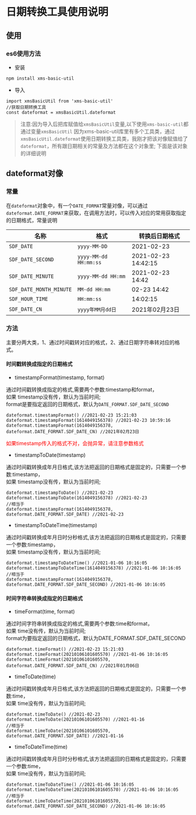 # 日期转换工具使用说明

## 使用
### es6使用方法
- 安装
```
npm install xms-basic-util
```
- 导入
```
import xmsBasicUtil from 'xms-basic-util'
//获取日期转换工具
const dateformat = xmsBasicUtil.dateformat
```
>注意:因为导入后把库赋值给`xmsBasicUtil`变量,以下使用`xms-basic-util`都通过变量`xmsBasicUtil`
>因为xms-basic-util库里有多个工具类，通过`xmsBasicUtil.dateformat`使用日期转换工具类，我刚才把该对像赋值给了`dateformat`，所有跟日期相关的常量及方法都在这个对象里;
>下面是该对象的详细说明

## dateformat对像
### 常量
在`dateformat`对象中，有一个`DATE_FORMAT`常量对像，可以通过`dateformat.DATE_FORMAT`来获取，在调用方法时，可以传入对应的常用获取指定的日期格式，常量说明

| 名称              | 格式                           | 转换后日期格式                  |
| ----------------- | ------------------------------ | ------------------------ |
| `SDF_DATE`         | `yyyy-MM-DD`     | 2021-02-23 |
| `SDF_DATE_SECOND`       | `yyyy-MM-dd HH:mm:ss`                       | 2021-02-23 14:42:15 |
| `SDF_DATE_MINUTE` | `yyyy-MM-dd HH:mm`                   | 2021-02-23 14:42 |
| `SDF_DATE_MONTH_MINUTE`      | `MM-dd HH:mm`                  | 02-23 14:42 |
| `SDF_HOUR_TIME`        | `HH:mm:ss`                 | 14:02:15            |
| `SDF_DATE_CN`        | `yyyy年MM月dd日`           | 2021年02月23日   |
### 方法
主要分两大类，1、通过时间戳转对应的格式，2、通过日期字符串转对应的格式。
#### 时间戳转换成指定的日期格式
- timestampFormat(timestamp, format)

通过时间戳转换成指定的格式,需要两个参数:timestamp和format，<br/>
如果 timestamp没有传，默认为当前时间;<br/> 
format是要指定返回的日期格式，默认为`DATE_FORMAT.SDF_DATE_SECOND`
```
dateformat.timestampFormat() //2021-02-23 15:21:03
dateformat.timestampFormat(1614049156378) //2021-02-23 10:59:16
dateformat.timestampFormat(1614049156378, dateformat.DATE_FORMAT.SDF_DATE_CN) //2021年02月23日
```
<font color=red>如果timestamp传入的格式不对，会抛异常，请注意参数格式</font>

- timestampToDate(timestamp)

通过时间戳转换成年月日格式,该方法把返回的日期格式是固定的，只需要一个参数:timestamp，<br/>
如果 timestamp没有传，默认为当前时间;
```
dateformat.timestampToDate() //2021-02-23
dateformat.timestampToDate(1614049156378) //2021-02-23
//相当于
dateformat.timestampFormat(1614049156378, dateformat.DATE_FORMAT.SDF_DATE) //2021-02-23
```

- timestampToDateTime(timestamp)

通过时间戳转换成年月日时分秒格式,该方法把返回的日期格式是固定的，只需要一个参数:timestamp，<br/>
如果 timestamp没有传，默认为当前时间;
```
dateformat.timestampToDateTime() //2021-01-06 10:16:05
dateformat.timestampToDateTime(1614049156378) //2021-01-06 10:16:05
//相当于
dateformat.timestampFormat(1614049156378, dateformat.DATE_FORMAT.SDF_DATE_SECOND) //2021-01-06 10:16:05
```

#### 时间字符串转换成指定的日期格式
- timeFormat(time, format)

通过时间字符串转换成指定的格式,需要两个参数:time和format，<br/>
如果 time没有传，默认为当前时间;<br/> 
format为要指定返回的日期格式，默认为DATE_FORMAT.SDF_DATE_SECOND
```
dateformat.timeFormat() //2021-02-23 15:21:03
dateformat.timeFormat(20210106101605570) //2021-01-06 10:16:05
dateformat.timeFormat(20210106101605570, dateformat.DATE_FORMAT.SDF_DATE_CN) //2021年01月06日
```

- timeToDate(time)

通过时间戳转换成年月日格式,该方法把返回的日期格式是固定的，只需要一个参数:time，<br/>
如果 time没有传，默认为当前时间;
```
dateformat.timeToDate() //2021-02-23
dateformat.timeToDate(20210106101605570) //2021-01-16
//相当于
dateformat.timeToDate(20210106101605570, dateformat.DATE_FORMAT.SDF_DATE) //2021-01-16
```

- timeToDateTime(time)

通过时间戳转换成年月日时分秒格式,该方法把返回的日期格式是固定的，只需要一个参数:time，<br/>
如果 time没有传，默认为当前时间;
```
dateformat.timeToDateTime() //2021-01-06 10:16:05
dateformat.timeToDateTime(20210106101605570) //2021-01-06 10:16:05
//相当于
dateformat.timeToDateTime(20210106101605570, dateformat.DATE_FORMAT.SDF_DATE_SECOND) //2021-01-06 10:16:05
```